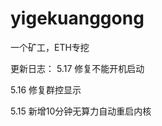 # yigekuanggong
一个矿工，ETH专挖


更新日志：
5.17
    修复不能开机启动

5.16
    修复群控显示
    
5.15
    新增10分钟无算力自动重启内核
